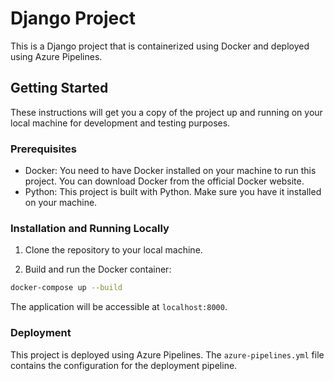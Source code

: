 # Django Project

This is a Django project that is containerized using Docker and deployed using Azure Pipelines.

## Getting Started

These instructions will get you a copy of the project up and running on your local machine for development and testing purposes.

### Prerequisites

- Docker: You need to have Docker installed on your machine to run this project. You can download Docker from the official Docker website.
- Python: This project is built with Python. Make sure you have it installed on your machine.

### Installation and Running Locally

1. Clone the repository to your local machine.

2. Build and run the Docker container:
```bash
docker-compose up --build
```
The application will be accessible at `localhost:8000`.

### Deployment
This project is deployed using Azure Pipelines. The `azure-pipelines.yml` file contains the configuration for the deployment pipeline.